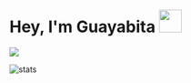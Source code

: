 # Hey, I'm Guayabita <img height="40" src="https://raw.githubusercontent.com/innng/innng/master/assets/kyubey.gif"/>


<a href="https://github.com/GuayabitaDev">
  <img align="center" src="https://github-readme-stats.vercel.app/api/top-langs/?username=GuayabitaDev&theme=dracula&hide_langs_below=1" />
</a>

<p align="left"> <img src="https://komarev.com/ghpvc/?username=GuayabitaDev&label=Profile%20views&color=0e75b6&style=flat" alt="stats" />
